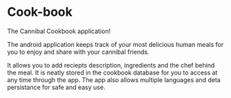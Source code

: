 # Cook-book
The Cannibal Cookbook application!

The android application keeps track of your most delicious human meals for you to enjoy and share with your cannibal friends.

It allows you to add reciepts description, ingredients and the chef behind the meal. 
It is neatly stored in the cookbook database for you to access at any time through the app. 
The app also allows multiple languages and deta persistance for safe and easy use. 











